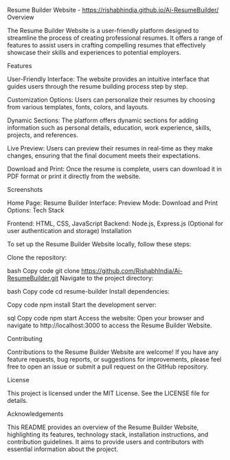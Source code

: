 Resume Builder Website - https://rishabhindia.github.io/Ai-ResumeBuilder/
Overview

The Resume Builder Website is a user-friendly platform designed to streamline the process of creating professional resumes. It offers a range of features to assist users in crafting compelling resumes that effectively showcase their skills and experiences to potential employers.

Features

User-Friendly Interface: The website provides an intuitive interface that guides users through the resume building process step by step.

Customization Options: Users can personalize their resumes by choosing from various templates, fonts, colors, and layouts.

Dynamic Sections: The platform offers dynamic sections for adding information such as personal details, education, work experience, skills, projects, and references.

Live Preview: Users can preview their resumes in real-time as they make changes, ensuring that the final document meets their expectations.

Download and Print: Once the resume is complete, users can download it in PDF format or print it directly from the website.

Screenshots

Home Page: 
Resume Builder Interface: 
Preview Mode: 
Download and Print Options: 
Tech Stack

Frontend: HTML, CSS, JavaScript
Backend: Node.js, Express.js (Optional for user authentication and storage)
Installation

To set up the Resume Builder Website locally, follow these steps:

Clone the repository:

bash
Copy code
git clone https://github.com/RishabhIndia/Ai-ResumeBuilder.git
Navigate to the project directory:

bash
Copy code
cd resume-builder
Install dependencies:

Copy code
npm install
Start the development server:

sql
Copy code
npm start
Access the website:
Open your browser and navigate to http://localhost:3000 to access the Resume Builder Website.

Contributing

Contributions to the Resume Builder Website are welcome! If you have any feature requests, bug reports, or suggestions for improvements, please feel free to open an issue or submit a pull request on the GitHub repository.

License

This project is licensed under the MIT License. See the LICENSE file for details.

Acknowledgements

This README provides an overview of the Resume Builder Website, highlighting its features, technology stack, installation instructions, and contribution guidelines. It aims to provide users and contributors with essential information about the project.






